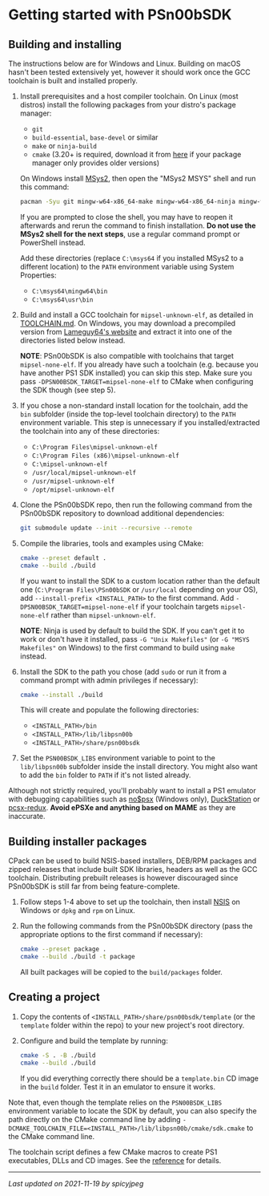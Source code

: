 
# Getting started with PSn00bSDK

## Building and installing

The instructions below are for Windows and Linux. Building on macOS hasn't been
tested extensively yet, however it should work once the GCC toolchain is built
and installed properly.

1. Install prerequisites and a host compiler toolchain. On Linux (most distros)
   install the following packages from your distro's package manager:

   - `git`
   - `build-essential`, `base-devel` or similar
   - `make` or `ninja-build`
   - `cmake` (3.20+ is required, download it from
     [here](https://cmake.org/download) if your package manager only provides
     older versions)

   On Windows install [MSys2](https://www.msys2.org), then open the "MSys2
   MSYS" shell and run this command:

   ```bash
   pacman -Syu git mingw-w64-x86_64-make mingw-w64-x86_64-ninja mingw-w64-x86_64-cmake mingw-w64-x86_64-gcc
   ```

   If you are prompted to close the shell, you may have to reopen it afterwards
   and rerun the command to finish installation.
   **Do not use the MSys2 shell for the next steps**, use a regular command
   prompt or PowerShell instead.

   Add these directories (replace `C:\msys64` if you installed MSys2 to a
   different location) to the `PATH` environment variable using System
   Properties:

   - `C:\msys64\mingw64\bin`
   - `C:\msys64\usr\bin`

2. Build and install a GCC toolchain for `mipsel-unknown-elf`, as detailed in
   [TOOLCHAIN.md](TOOLCHAIN.md). On Windows, you may download a precompiled
   version from [Lameguy64's website](http://lameguy64.net?page=psn00bsdk) and
   extract it into one of the directories listed below instead.

   **NOTE**: PSn00bSDK is also compatible with toolchains that target
   `mipsel-none-elf`. If you already have such a toolchain (e.g. because you
   have another PS1 SDK installed) you can skip this step. Make sure you pass
   `-DPSN00BSDK_TARGET=mipsel-none-elf` to CMake when configuring the SDK
   though (see step 5).

3. If you chose a non-standard install location for the toolchain, add the
   `bin` subfolder (inside the top-level toolchain directory) to the `PATH`
   environment variable. This step is unnecessary if you installed/extracted
   the toolchain into any of these directories:

   - `C:\Program Files\mipsel-unknown-elf`
   - `C:\Program Files (x86)\mipsel-unknown-elf`
   - `C:\mipsel-unknown-elf`
   - `/usr/local/mipsel-unknown-elf`
   - `/usr/mipsel-unknown-elf`
   - `/opt/mipsel-unknown-elf`

4. Clone the PSn00bSDK repo, then run the following command from the PSn00bSDK
   repository to download additional dependencies:

   ```bash
   git submodule update --init --recursive --remote
   ```

5. Compile the libraries, tools and examples using CMake:

   ```bash
   cmake --preset default .
   cmake --build ./build
   ```

   If you want to install the SDK to a custom location rather than the default
   one (`C:\Program Files\PSn00bSDK` or `/usr/local` depending on your OS), add
   `--install-prefix <INSTALL_PATH>` to the first command. Add
   `-DPSN00BSDK_TARGET=mipsel-none-elf` if your toolchain targets
   `mipsel-none-elf` rather than `mipsel-unknown-elf`.

   **NOTE**: Ninja is used by default to build the SDK. If you can't get it to
   work or don't have it installed, pass `-G "Unix Makefiles"` (or
   `-G "MSYS Makefiles"` on Windows) to the first command to build using `make`
   instead.

6. Install the SDK to the path you chose (add `sudo` or run it from a command
   prompt with admin privileges if necessary):

   ```bash
   cmake --install ./build
   ```

   This will create and populate the following directories:

   - `<INSTALL_PATH>/bin`
   - `<INSTALL_PATH>/lib/libpsn00b`
   - `<INSTALL_PATH>/share/psn00bsdk`

7. Set the `PSN00BSDK_LIBS` environment variable to point to the `lib/libpsn00b`
   subfolder inside the install directory. You might also want to add the `bin`
   folder to `PATH` if it's not listed already.

Although not strictly required, you'll probably want to install a PS1 emulator
with debugging capabilities such as [no$psx](https://problemkaputt.de/psx.htm)
(Windows only), [DuckStation](https://github.com/stenzek/duckstation) or
[pcsx-redux](https://github.com/grumpycoders/pcsx-redux).
**Avoid ePSXe and anything based on MAME** as they are inaccurate.

## Building installer packages

CPack can be used to build NSIS-based installers, DEB/RPM packages and zipped
releases that include built SDK libraries, headers as well as the GCC toolchain.
Distributing prebuilt releases is however discouraged since PSn00bSDK is still
far from being feature-complete.

1. Follow steps 1-4 above to set up the toolchain, then install
   [NSIS](https://nsis.sourceforge.io/Download) on Windows or `dpkg` and `rpm`
   on Linux.

2. Run the following commands from the PSn00bSDK directory (pass the
   appropriate options to the first command if necessary):

   ```bash
   cmake --preset package .
   cmake --build ./build -t package
   ```

   All built packages will be copied to the `build/packages` folder.

## Creating a project

1. Copy the contents of `<INSTALL_PATH>/share/psn00bsdk/template` (or the
   `template` folder within the repo) to your new project's root directory.

2. Configure and build the template by running:

   ```bash
   cmake -S . -B ./build
   cmake --build ./build
   ```

   If you did everything correctly there should be a `template.bin` CD image in
   the `build` folder. Test it in an emulator to ensure it works.

Note that, even though the template relies on the `PSN00BSDK_LIBS` environment
variable to locate the SDK by default, you can also specify the path directly
on the CMake command line by adding
`-DCMAKE_TOOLCHAIN_FILE=<INSTALL_PATH>/lib/libpsn00b/cmake/sdk.cmake` to the
CMake command line.

The toolchain script defines a few CMake macros to create PS1 executables, DLLs
and CD images. See the [reference](doc/cmake_reference.md) for details.

-----------------------------------------
_Last updated on 2021-11-19 by spicyjpeg_
